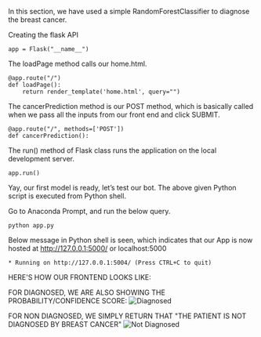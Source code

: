 

In this section, we have used a simple RandomForestClassifier to diagnose the breast cancer.

Creating the flask API

```
app = Flask("__name__")
```

The loadPage method calls our home.html.
```
@app.route("/")
def loadPage():
	return render_template('home.html', query="")
```

The cancerPrediction method is our POST method, which is basically called when we pass all the inputs from our front end and click SUBMIT.
```
@app.route("/", methods=['POST'])
def cancerPrediction():
```
  
The run() method of Flask class runs the application on the local development server.
```
app.run()
```


Yay, our first model is ready, let’s test our bot.
The above given Python script is executed from Python shell.

Go to Anaconda Prompt, and run the below query.
```
python app.py
```


Below message in Python shell is seen, which indicates that our App is now hosted at http://127.0.0.1:5000/ or localhost:5000
```
* Running on http://127.0.0.1:5004/ (Press CTRL+C to quit)
```


HERE'S HOW OUR FRONTEND LOOKS LIKE:

FOR DIAGNOSED, WE ARE ALSO SHOWING THE PROBABILITY/CONFIDENCE SCORE:
![Diagnosed](https://github.com/beingdatum/BreastCancerPrediction/blob/master/Images/diag.PNG)

FOR NON DIAGNOSED, WE SIMPLY RETURN THAT "THE PATIENT IS NOT DIAGNOSED BY BREAST CANCER"
![Not Diagnosed](https://github.com/beingdatum/BreastCancerPrediction/blob/master/Images/notdiag.PNG)
